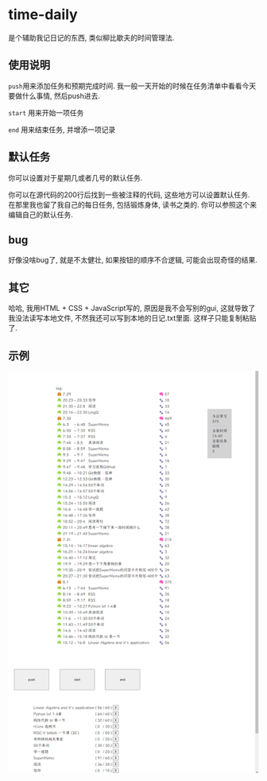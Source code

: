 # time-daily
是个辅助我记日记的东西, 类似柳比歇夫的时间管理法.

## 使用说明

`push`用来添加任务和预期完成时间. 我一般一天开始的时候在任务清单中看看今天要做什么事情, 然后push进去.

`start` 用来开始一项任务

`end` 用来结束任务, 并增添一项记录

## 默认任务

你可以设置对于星期几或者几号的默认任务.

你可以在源代码的200行后找到一些被注释的代码, 这些地方可以设置默认任务. 在那里我也留了我自己的每日任务, 包括锻炼身体, 读书之类的. 你可以参照这个来编辑自己的默认任务.

## bug

好像没啥bug了, 就是不太健壮, 如果按钮的顺序不合逻辑, 可能会出现奇怪的结果.

## 其它

哈哈, 我用HTML + CSS + JavaScript写的, 原因是我不会写别的gui, 这就导致了我没法读写本地文件, 不然我还可以写到本地的日记.txt里面. 这样子只能复制粘贴了.

## 示例

![alt 示例图片](img/EXAMPLE.png)
